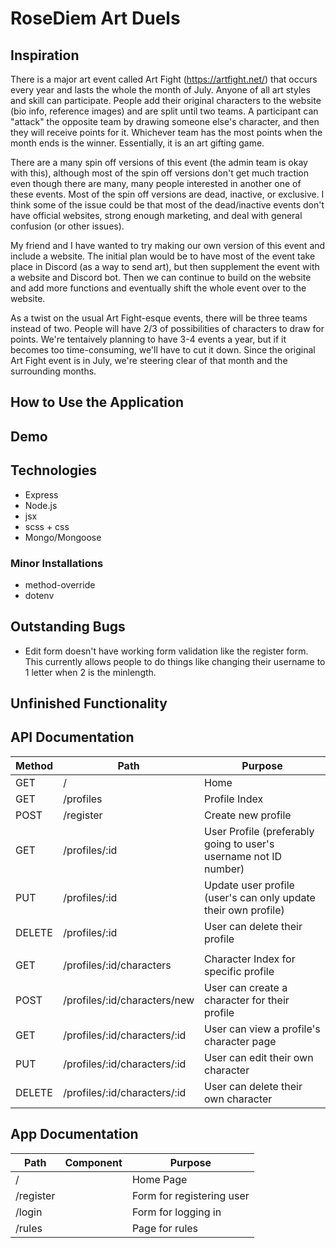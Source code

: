 # RoseDiem Art Duels

## Inspiration
There is a major art event called Art Fight (https://artfight.net/) that occurs every year and lasts the whole the month of July. Anyone of all art styles and skill can participate. People add their original characters to the website (bio info, reference images) and are split until two teams. A participant can "attack" the opposite team by drawing someone else's character, and then they will receive points for it. Whichever team has the most points when the month ends is the winner. Essentially, it is an art gifting game. 

There are a many spin off versions of this event (the admin team is okay with this), although most of the spin off versions don't get much traction even though there are many, many people interested in another one of these events. Most of the spin off versions are dead, inactive, or exclusive. I think some of the issue could be that most of the dead/inactive events don't have official websites, strong enough marketing, and deal with general confusion (or other issues).

My friend and I have wanted to try making our own version of this event and include a website. The initial plan would be to have most of the event take place in Discord (as a way to send art), but then supplement the event with a website and Discord bot. Then we can continue to build on the website and add more functions and eventually shift the whole event over to the website. 

As a twist on the usual Art Fight-esque events, there will be three teams instead of two. People will have 2/3 of possibilities of characters to draw for points. We're tentaively planning to have 3-4 events a year, but if it becomes too time-consuming, we'll have to cut it down. Since the original Art Fight event is in July, we're steering clear of that month and the surrounding months.    

## How to Use the Application

## Demo

## Technologies
* Express
* Node.js
* jsx
* scss + css
* Mongo/Mongoose
### Minor Installations 
* method-override
* dotenv

## Outstanding Bugs
* Edit form doesn't have working form validation like the register form. This currently allows people to do things like changing their username to 1 letter when 2 is the minlength. 

## Unfinished Functionality


## API Documentation
 Method | Path | Purpose
 ------- | ------ | ---------
 GET | / | Home
 GET | /profiles | Profile Index
 POST | /register | Create new profile 
 GET | /profiles/:id | User Profile (preferably going to user's username not ID number)
 PUT | /profiles/:id | Update user profile (user's can only update their own profile)
 DELETE | /profiles/:id | User can delete their profile
|          |                |
 GET | /profiles/:id/characters | Character Index for specific profile
 POST | /profiles/:id/characters/new | User can create a character for their profile
 GET | /profiles/:id/characters/:id | User can view a profile's character page
 PUT | /profiles/:id/characters/:id | User can edit their own character
 DELETE | /profiles/:id/characters/:id | User can delete their own character

## App Documentation
Path | Component | Purpose
----- | ---------- | ------------------|
/ | | Home Page
/register | | Form for registering user
/login | | Form for logging in
/rules | | Page for rules
